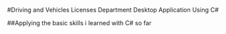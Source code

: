 #Driving and Vehicles Licenses Department Desktop Application Using C#


##Applying the basic skills i learned with C# so far
